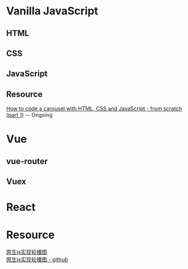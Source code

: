 # Vanilla JavaScript
## HTML

## CSS
## JavaScript
## Resource
[How to code a carousel with HTML, CSS and JavaScript - from scratch (part 1)](https://www.youtube.com/watch?v=VYsVOamdB0g)   -- Ongoing
# Vue
## vue-router
## Vuex
## 


# React

# Resource

[原生js实现轮播图](https://www.cnblogs.com/zhuzhenwei918/p/6416880.html)    
[原生js实现轮播图 - github](https://github.com/zzw918/swiper)